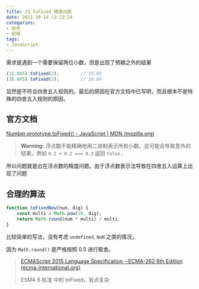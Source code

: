 ```yaml
---
title: JS toFixed 精度问题
date: 2021-10-14 13:22:24
categories:
- 技术
- 前端
tags:
- JavaScript
---
```


需求是遇到一个需要保留两位小数，但是出现了预期之外的结果

``` javascript
(15.845).toFixed(2);		// 15.85
(16.845).toFixed(2);		// 16.84
```

显然是不符合四舍五入规则的，最后的原因在官方文档中已写明，而且根本不是特殊的四舍五入规则的原因。

<!--more-->

## 官方文档

[Number.prototype.toFixed() - JavaScript | MDN (mozilla.org)](https://developer.mozilla.org/zh-CN/docs/Web/JavaScript/Reference/Global_Objects/Number/toFixed)

> **Warning:** 浮点数不能精确地用二进制表示所有小数。这可能会导致意外的结果，例如 `0.1 + 0.2 === 0.3` 返回 `false` .

所以问题就是出在浮点数的精度问题。由于浮点数表示法导致在四舍五入运算上出现了问题



## 合理的算法

``` javascript
function toFixedNew(num, dig) {
    const multi = Math.pow(10, dig);
    return Math.round(num * multi) / multi;
}
```

比较简单的写法，没有考虑 `undefined`, `NaN` 之类的情况，

因为 `Math.round()` 是严格按照 0.5 进行取舍。



> [ECMAScript 2015 Language Specification – ECMA-262 6th Edition (ecma-international.org)](https://262.ecma-international.org/6.0/#sec-number.prototype.tofixed)
>
> ESMA 6 标准 中的 toFixed，有点复杂